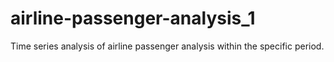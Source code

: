 # airline-passenger-analysis_1
Time series analysis of airline passenger analysis within the specific period. 
